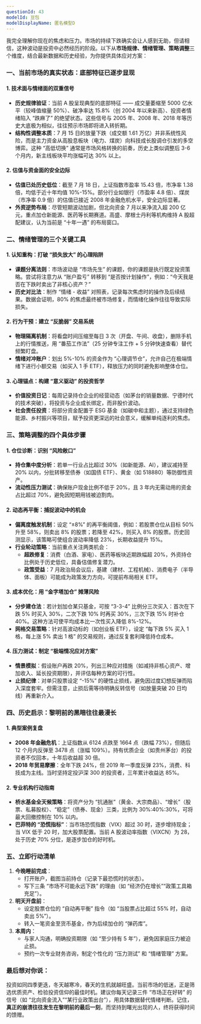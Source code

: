 ```yaml
---
questionId: 43
modelId: 豆包
modelDisplayName: 匿名模型D
---
```

我完全理解你现在的焦虑和压力。市场的持续下跌确实会让人感到无助，但请相信，这种波动是投资中必然经历的阶段。以下从**市场规律、情绪管理、策略调整**三个维度，结合最新数据和历史经验，为你提供具体应对方案：

### 一、当前市场的真实状态：底部特征已逐步显现

#### 1. 技术面与情绪面的双重信号

- **历史规律验证**：当前 A 股呈现典型的底部特征 —— 成交量萎缩至 5000 亿水平（较峰值缩量 50%）、破净率达 15.8%（创 2004 年以来新高）、投资者情绪陷入 “跌麻了” 的绝望状态。这些信号与 2005 年、2008 年、2018 年等历史大底极为相似，往往预示市场即将进入转折期。
- **结构性调整本质**：7 月 15 日的放量下跌（成交额 1.61 万亿）并非系统性风险，而是主力资金从高股息板块（电力、煤炭）向科技成长股调仓引发的多空博弈。这种 “高低切换” 通常是市场风格转换的前奏，历史上类似调整后 3-6 个月内，新主线板块平均涨幅可达 30% 以上。

#### 2. 估值与资金面的安全边际

- **估值已处历史低位**：截至 7 月 18 日，上证指数市盈率 15.43 倍，市净率 1.38 倍，均低于近十年均值 10%-15%。部分行业如银行（市盈率 4.8 倍）、煤炭（市净率 0.9 倍）的估值已接近 2008 年金融危机水平，安全边际显著。
- **外资逆势布局**：尽管短期波动加剧，但北向资金 7 月以来净流入超 200 亿元，重点加仓新能源、医药等长期赛道。高盛、摩根士丹利等机构维持 A 股超配建议，认为当前是 “十年一遇” 的布局窗口。

### 二、情绪管理的三个关键工具

#### 1. 认知重构：打破 “损失放大” 的心理陷阱

- **课题分离法则**：市场波动是 “市场先生” 的课题，你的课题是执行既定投资策略。尝试将注意力从 “账户盈亏” 转移到 “是否按计划操作”，例如：“今天我是否在下跌时卖出了非核心资产？”
- **历史对比法**：制作 “情绪 - 收益” 对照表，记录每次焦虑时的操作及后续结果。数据会证明，80% 的焦虑最终被市场修复，而情绪化操作往往导致实际损失。

#### 2. 行为干预：建立 “反脆弱” 交易系统

- **物理隔离机制**：将看盘时间压缩至每日 3 次（开盘、午间、收盘），删除手机上的行情推送，用 “番茄工作法”（25 分钟专注工作 + 5 分钟快速查看）替代频繁盯盘。
- **情绪对冲账户**：划出 5%-10% 的资金作为 “心理调节仓”，允许自己在极端情绪下进行小额交易（如买入 1 手 ETF），释放压力的同时避免影响整体仓位。

#### 3. 心理锚点：构建 “意义驱动” 的投资哲学

- **价值投资日记**：每周记录持仓企业的经营动态（如茅台的销量数据、宁德时代的技术突破），将投资与企业成长绑定，而非股价波动。
- **社会责任投资**：将部分资金配置于 ESG 基金（如碳中和主题），通过支持绿色能源、乡村振兴等项目，赋予投资更深远的社会意义，缓解单纯逐利的焦虑。

### 三、策略调整的四个具体步骤

#### 1. 仓位诊断：识别 “风险敞口”

- **持仓集中度分析**：若单一行业占比超过 30%（如新能源、AI），建议减持至 20% 以内，分批转移至债券（如国债 ETF）、黄金（如 518880）等防御性资产。
- **流动性压力测试**：确保账户现金比例不低于 20%，且 3 年内无需动用的资金占比超过 70%，避免因短期用钱被迫割肉。

#### 2. 动态再平衡：捕捉波动中的机会

- **偏离度触发机制**：设定 “±8%” 的再平衡阈值，例如：若股票仓位从目标 50% 升至 58%，则卖出 8% 的股票；若降至 42%，则买入 8% 的股票。历史回测显示，该策略可使组合波动率降低 23%，长期收益提升 15%。
- **行业轮动策略**：当前重点关注两类机会：
    - **超跌修复**：消费（白酒、家电）、医药等板块近期跌幅超 20%，外资持仓比例处于历史低位，具备估值修复潜力。
    - **政策受益**：7 月政治局会议后，基建（建材、工程机械）、消费电子（半导体、面板）可能成为政策发力方向，可提前布局相关 ETF。

#### 3. 成本优化：用 “金字塔加仓” 摊薄风险

- **分步建仓法**：若计划加仓某只基金，可按 “3-3-4” 比例分三次买入：首次在下跌 5% 时买入 30%，二次下跌 10% 时再买 30%，三次下跌 15% 时补仓 40%。这种方法可使平均成本比一次性买入降低 8%-12%。
- **网格交易策略**：针对高波动标的（如创业板 ETF），设定 “每下跌 5% 买入 1 格，每上涨 5% 卖出 1 格” 的交易规则，通过反复套利降低持仓成本。

#### 4. 压力测试：制定 “极端情况应对方案”

- **情景模拟**：假设账户再跌 20%，列出三种应对措施（如减持非核心资产、增加收入、延长投资期限），并评估每种方案的可行性。
- **止损纪律**：对单只股票设定 “-15%” 的硬性止损线，避免因过度幻想反弹而陷入深度套牢。但需注意，止损后需等待明确反转信号（如放量突破 20 日均线）再重新介入。

### 四、历史启示：黎明前的黑暗往往最漫长

#### 1. 典型案例复盘

- **2008 年金融危机**：上证指数从 6124 点跌至 1664 点（跌幅 73%），但随后 12 个月内反弹至 3478 点（涨幅 109%）。持有优质企业（如贵州茅台）的投资者不仅回本，十年后收益超 30 倍。
- **2018 年贸易摩擦**：全年下跌 24%，但 2019 年一季度反弹 23%，消费、科技成为主线。当时坚持定投沪深 300 的投资者，三年累计收益达 85%。

#### 2. 专业机构行动指南

- **桥水基金全天候策略**：将资产分为 “抗通胀”（黄金、大宗商品）、“增长”（股票、私募股权）、“稳定”（债券、现金）三类，比例为 30%:40%:30%，可将最大回撤控制在 10% 以内。
- **巴菲特的 “恐慌指标”**：当市场恐慌指数（VIX）超过 30 时，逐步增持现金；当 VIX 低于 20 时，加大股票配置。当前 A 股波动率指数（VIXCN）为 28，处于历史 70% 分位，是逐步加仓的好时机。

### 五、立即行动清单

1. **今晚睡前完成**：
    - 打开账户，截图当前持仓（记录下最恐慌时的状态）。
    - 写下三条 “市场不可能永远下跌” 的理由（如 “经济仍在增长”“政策工具箱充足”）。
2. **明天开盘前**：
    - 设定股票仓位的 “自动再平衡” 指令（如 “当股票占比超过 55% 时，自动卖出 5%”）。
    - 转入一笔资金至货币基金，作为后续加仓的 “弹药库”。
3. **本周内**：
    - 与家人沟通，明确投资期限（如 “至少持有 5 年”），避免因家庭压力被迫止损。
    - 预约一次专业财务咨询，制定个性化的 “压力测试” 和 “情绪管理” 方案。

### 最后想对你说：

投资如同四季更迭，冬天越寒冷，春天的生机就越旺盛。当前市场的低迷，正是筛选优质资产、检验投资信仰的最佳时机。建议你每天记录三件 “市场正在好转” 的信号（如 “北向资金流入”“某行业政策出台”），用具体数据替代情绪判断。记住，**真正的崩溃往往发生在黎明前的最后一刻**，而坚持到曙光出现的人，终将获得时间的馈赠。